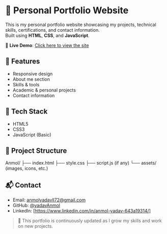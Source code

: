 # 💼 Personal Portfolio Website

This is my personal portfolio website showcasing my projects, technical skills, certifications, and contact information.  
Built using **HTML**, **CSS**, and **JavaScript**.  

🔗 **Live Demo**: [Click here to view the site](https://yadavAnmol.github.io/Anmol/  )

## 📌 Features
- Responsive design
- About me section
- Skills & tools
- Academic & personal projects
- Contact information

## 🚀 Tech Stack
- HTML5
- CSS3
- JavaScript (Basic)

## 📁 Project Structure
Anmol/
├── index.html
├── style.css
├── script.js (if any)
└── assets/ (images, icons, etc.)

## 📬 Contact
- Email: anmolyadavll72@gmail.com 
- GitHub: [@yadavAnmol](https://github.com/yadavAnmol) 
- LinkedIn: [https://www.linkedin.com/in/anmol-yadav-643a19314/] 

> 🧠 This portfolio is continuously updated as I grow my skills and work on new projects.
